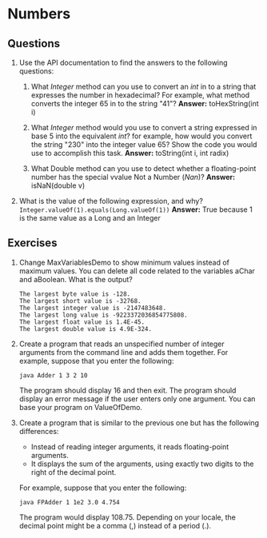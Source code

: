 # Numbers

## Questions

1. Use the API documentation to find the answers to the following questions:
   1. What _Integer_ method can you use to convert an _int_ in to a string that expresses the number in hexadecimal? For example, what method converts the integer 65 in to the string "41"?
      **Answer:** toHexString(int i)

   2. What _Integer_ method would you use to convert a string expressed in base 5 into the equivalent _int_? for example, how would you convert the string "230" into the integer value 65? Show the code you would use to accomplish this task.
      **Answer:**  toString(int i, int radix)

   3. What Double method can you use to detect whether a floating-point number has the special vvalue Not a Number (_Nan_)?
      **Answer:** isNaN(double v)

2. What is the value of the following expression, and why?
   `Integer.valueOf(1).equals(Long.valueOf(1))`
   **Answer:** True because 1 is the same value as a Long and an Integer

## Exercises

1. Change MaxVariablesDemo to show minimum values instead of maximum values. You can delete all code related to the variables aChar and aBoolean. What is the output?
   
   ```
   The largest byte value is -128.
   The largest short value is -32768.
   The largest integer value is -2147483648.
   The largest long value is -9223372036854775808.
   The largest float value is 1.4E-45.
   The largest double value is 4.9E-324.
   ```

2. Create a program that reads an unspecified number of integer arguments from the command line and adds them together. For example, suppose that you enter the following:
   
   `java Adder 1 3 2 10`

   The program should display 16 and then exit. The program should display an error message if the user enters only one argument. You can base your program on ValueOfDemo.
3. Create a program that is similar to the previous one but has the following differences:

    * Instead of reading integer arguments, it reads floating-point arguments.
    * It displays the sum of the arguments, using exactly two digits to the right of the decimal point.

   For example, suppose that you enter the following:

   `java FPAdder 1 1e2 3.0 4.754`

   The program would display 108.75. Depending on your locale, the decimal point might be a comma (,) instead of a period (.).

